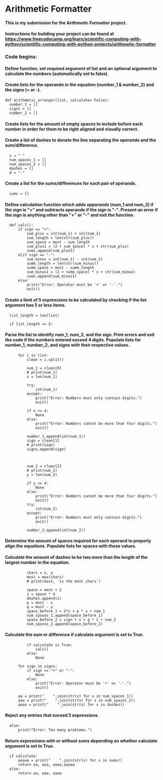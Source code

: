 # Arithmetic Formatter

#### This is my submission for the Arithmetic Formatter project. 

#### Instructions for building your project can be found at https://www.freecodecamp.org/learn/scientific-computing-with-python/scientific-computing-with-python-projects/arithmetic-formatter

### Code begins:

#### Define function, set required argument of list and an optional argument to calculate the numbers (automatically set to false).
#### Create lists for the operands in the equation (number_1 & number_2) and the signs (+ or -).

    def arithmetic_arranger(list, calculate= False):
      number_1 = []
      signs = []
      number_2 = []

#### Create lists for the amount of empty spaces to include before each number in order for them to be right aligned and visually correct.
#### Create a list of dashes to denote the line separating the operands and the sum/difference.

      s = " "
      num_spaces_1 = []
      num_spaces_2 = []
      dashes = []
      d = "-"

#### Create a list for the sums/differences for each pair of operands.

      sums = []

#### Define calculation function which adds opperands (num_1 and num_2) if the sign is "+" and subtracts operands if the sign is "-". Present an error if the sign is anything other than "+" or "-" and exit the function.

      def calc():
          if sign == "+":
              sum_plus = int(num_1) + int(num_2)
              sum_length = len(str(sum_plus))
              sum_space = most - sum_length
              sum_plus1 = (2 + sum_space) * s + str(sum_plus)
              sums.append(sum_plus1)
          elif sign == "-":
              sum_minus = int(num_1) - int(num_2)
              summ_length = len(str(sum_minus))
              summ_space = most - summ_length
              sum_minus1 = (2 + summ_space) * s + str(sum_minus)
              sums.append(sum_minus1)
          else:
              print("Error: Operator must be '+' or '-'.")
              exit()

#### Create a limit of 5 expressions to be calculated by checking if the list argument has 5 or less items. 

      list_length = len(list)

      if list_length <= 5:

#### Parse the list to identify num_1, num_2, and the sign. Print errors and exit the code if the numbers entered exceed 4 digits. Populate lists for number_1, number_2, and signs with their respective values.

          for i in list:
              clean = i.split()

              num_1 = clean[0]
              # print(num_1)
              x = len(num_1)

              try:
                  int(num_1)
              except:
                  print("Error: Numbers must only contain digits.")
                  exit()

              if x <= 4:
                  None
              else:
                  print("Error: Numbers cannot be more than four digits.")
                  exit()

              number_1.append(int(num_1))
              sign = clean[1]
              # print(sign)
              signs.append(sign)



              num_2 = clean[2]
              # print(num_2)
              y = len(num_2)

              if y <= 4:
                  None
              else:
                  print("Error: Numbers cannot be more than four digits.")
                  exit()
              try:
                  int(num_2)
              except:
                  print("Error: Numbers must only contain digits.")
                  exit()

              number_2.append(int(num_2))

#### Determine the amount of spaces required for each operand to properly align the equations. Populate lists for spaces with these values.

#### Calculate the amount of dashes to be two more than the length of the largest number in the equation. 

              chars = x, y
              most = max(chars)
              # print(most, 'is the most chars')

              space = most + 2
              z = space * d
              dashes.append(z)
              p = most - x
              q = most - y
              space_before_1 = 2*s + p * s + num_1
              num_spaces_1.append(space_before_1)
              space_before_2 = sign + s + q * s + num_2
              num_spaces_2.append(space_before_2)

#### Calculate the sum or difference if calculate argument is set to True.

              if calculate is True:
                  calc()
              else:
                  None

          for sign in signs:
              if sign == "+" or "-":
                  None
              else:
                  print("Error: Operator must be '+' or '-'.")
                  exit()

          aa = print("    ".join(str(x) for x in num_spaces_1))
          aaa = print("    ".join(str(x) for x in num_spaces_2))
          aaaa = print("    ".join(str(x) for x in dashes))

#### Reject any entries that exceed 5 expressions.

      else:
          print("Error: Too many problems.")

#### Return expressions with or without sums depending on whether calculate argument is set to True.

      if calculate:
          aaaaa = print("    ".join(str(x) for x in sums))
          return aa, aaa, aaaa,aaaaa
      else:
          return aa, aaa, aaaa
